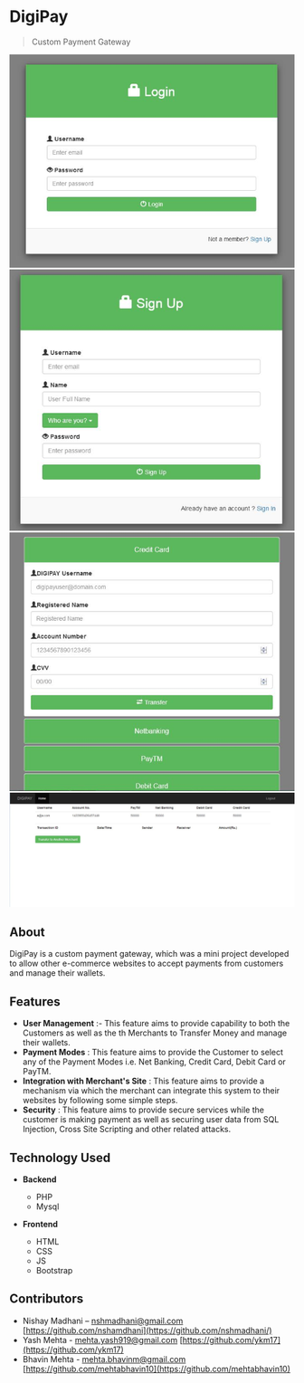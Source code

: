 # DigiPay
> Custom Payment Gateway

![](/ss/login.jpg?raw=true)
![](/ss/signup.jpg?raw=true)
![](/ss/payment.jpg?raw=true)
![](/ss/dashboard.jpg?raw=true)


## About

DigiPay is a custom payment gateway, which was a mini project developed to allow other e-commerce websites to accept payments from customers and manage their wallets.


## Features

- **User Management** :- This feature aims to provide capability to both the Customers as well as the th Merchants to Transfer Money and manage their wallets.  
- **Payment Modes** : This feature aims to provide the Customer to select any of the Payment Modes i.e. Net Banking, Credit Card, Debit Card or PayTM. 
- **Integration with Merchant's Site** : This feature aims to provide a mechanism via which the merchant can integrate this system to their websites by following some simple steps.
- **Security** : This feature aims to provide secure services while the customer is making payment as well as securing user data from SQL Injection, Cross Site Scripting and other related attacks.




## Technology Used
- **Backend**
    - PHP
    - Mysql
    
- **Frontend**
    - HTML
    - CSS
    - JS
    - Bootstrap


## Contributors

- Nishay Madhani  – nshmadhani@gmail.com [https://github.com/nshamdhani](https://github.com/nshmadhani/)
- Yash Mehta -  mehta.yash919@gmail.com [https://github.com/ykm17](https://github.com/ykm17)
- Bhavin Mehta - mehta.bhavinm@gmail.com [https://github.com/mehtabhavin10](https://github.com/mehtabhavin10)






